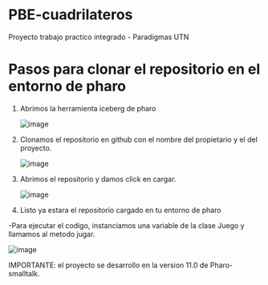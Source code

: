 # PBE-cuadrilateros
Proyecto trabajo practico integrado - Paradigmas UTN


# Pasos para clonar el repositorio en el entorno de pharo

1. Abrimos la herramienta iceberg de pharo
   
   ![image](https://github.com/Agcamilo/PBE-cuadrilateros/assets/33167332/5404222b-8935-4b22-ac35-b77a18208def)

3. Clonamos el repositorio en github con el nombre del propietario y el del proyecto.
   
   ![image](https://github.com/Agcamilo/PBE-cuadrilateros/assets/33167332/dc169dbb-e0b1-47b9-8abb-f5bb7e515568)

4. Abrimos el repositorio y damos click en cargar.
   
   ![image](https://github.com/Agcamilo/PBE-cuadrilateros/assets/33167332/b99de029-a600-45f5-abc5-a46f599190cf)

6. Listo ya estara el repositorio cargado en tu entorno de pharo


-Para ejecutar el codigo, instanciamos una variable de la clase Juego y llamamos al metodo jugar.

  ![image](https://github.com/Agcamilo/PBE-cuadrilateros/assets/33167332/c248d480-630a-4292-bc8c-1d7fa6d829f8)




IMPORTANTE: el proyecto se desarrollo en la version 11.0 de Pharo-smalltalk.





